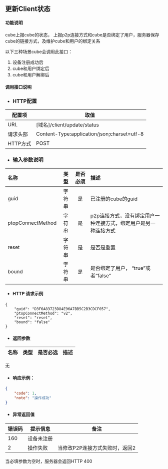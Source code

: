 

## 更新Client状态

#### 功能说明

cube上报cube的状态， 上报p2p连接方式和cube是否绑定了用户，服务器保存cube的链接方式，及维护cube和用户的绑定关系

以下三种场景cube会调用此接口：  
1. 设备注册成功后  
2. cube和用户绑定后  
3. cube和用户解绑后

#### 调用接口说明

* ### HTTP配置

| 配置项 | 取值 |
| --- | --- |
| URL | \[域名\]/client/update/status |
| 请求头部 | Content-Type:application/json;charset=utf-8 |
| HTTP方式 | POST |

* ### 输入参数说明

| 名称 | 类型 | 是否必须 | 描述 |
| :--- | :---: | :---: | :--- |
| guid | 字符串 | 是 | 已注册的cube的guid |
| ptopConnectMethod | 字符串 | 是 | p2p连接方式，没有绑定用户一种连接方式，绑定用户是另一种连接方式 |
| reset | 字符串 | 是 | 是否是重置 |
| bound | 字符串 | 是 | 是否绑定了用户， “true”或者“false” |

* #### HTTP 请求示例

```
{
    "guid": "D3F6A83723D84E96A7BB5C2B3CDCF057",
    "ptopConnectMethod": "v2",
    "reset": "reset",
    "bound": "false"
}
```

* #### 返回参数

| 名称 | 类型 | 是否必选 | 描述 |
| :--- | :---: | :---: | :--- |


无

* #### 响应示例：

```json
{
    "code": 1,
    "note": "操作成功"
}
```

* #### 异常返回值

| 错误码 | 提示信息 | 备注 |
| --- | --- | --- |
| 160 | 设备未注册 |  |
| 2 | 操作失败 | 当修改P2P连接方式失败时，返回2 |

当必填参数为空时，服务器会返回HTTP 400

